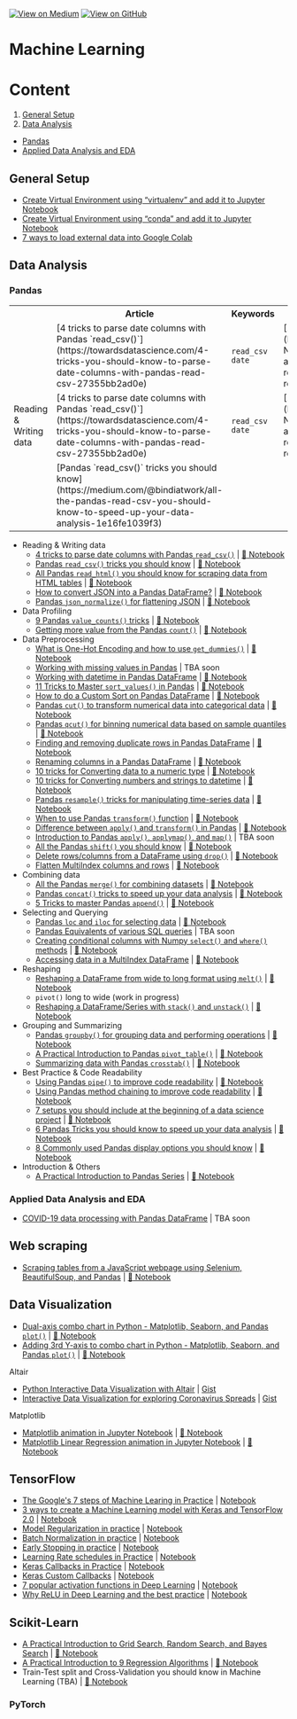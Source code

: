 [![View on Medium](https://img.shields.io/badge/Medium-View%20on%20Medium-red?logo=medium)](https://bindichen.medium.com/) [![View on GitHub](https://img.shields.io/badge/GitHub-View_on_GitHub-blue?logo=GitHub)](https://github.com/BindiChen/machine-learning)

# Machine Learning

# Content
1. [General Setup](#general-setup)
2. [Data Analysis](#data-analysis)
  * [Pandas](#pandas)
  * [Applied Data Analysis and EDA](#applied-data-analysis-and-eda)

## General Setup


* [Create Virtual Environment using “virtualenv” and add it to Jupyter Notebook](https://towardsdatascience.com/create-virtual-environment-using-virtualenv-and-add-it-to-jupyter-notebook-6e1bf4e03415)
* [Create Virtual Environment using “conda” and add it to Jupyter Notebook](https://medium.com/analytics-vidhya/create-virtual-environment-using-conda-and-add-it-to-jupyter-notebook-d319a81dfd1)
* [7 ways to load external data into Google Colab](https://bindichen.medium.com/7-ways-to-load-external-data-into-google-colab-7ba73e7d5fc7)


## Data Analysis

### Pandas
<table>
  <tr>
    <th></th>
    <th>Article</th>
    <th>Keywords</th>
    <th>Source Code</th>
  </tr>
  <tr>
    <td rowspan="3">
      Reading & Writing data
    </td>
    <td>[4 tricks to parse date columns with Pandas `read_csv()`](https://towardsdatascience.com/4-tricks-you-should-know-to-parse-date-columns-with-pandas-read-csv-27355bb2ad0e)</td>
    <td><code>read_csv</code> <code>date</code></td>
    <td>[![View on Github](https://img.shields.io/badge/Github-Notebook-orange)](data-analysis/012-parse-date-with-read_csv/parse-date-column-with-read_csv.ipynb)</td>
  </tr>
  <tr>
    <td>[4 tricks to parse date columns with Pandas `read_csv()`](https://towardsdatascience.com/4-tricks-you-should-know-to-parse-date-columns-with-pandas-read-csv-27355bb2ad0e)</td>
    <td><code>read_csv</code> <code>date</code></td>
    <td>[![View on Github](https://img.shields.io/badge/Github-Notebook-orange)](data-analysis/012-parse-date-with-read_csv/parse-date-column-with-read_csv.ipynb)</td>
  </tr>
  <tr>
    <td>[Pandas `read_csv()` tricks you should know](https://medium.com/@bindiatwork/all-the-pandas-read-csv-you-should-know-to-speed-up-your-data-analysis-1e16fe1039f3)</td>
    <td></td>
    <td></td>
  </tr>
</table>



* Reading & Writing data
    * [4 tricks to parse date columns with Pandas `read_csv()`](https://towardsdatascience.com/4-tricks-you-should-know-to-parse-date-columns-with-pandas-read-csv-27355bb2ad0e) | [:orange_book: Notebook](data-analysis/012-parse-date-with-read_csv/parse-date-column-with-read_csv.ipynb)
    * [Pandas `read_csv()` tricks you should know](https://medium.com/@bindiatwork/all-the-pandas-read-csv-you-should-know-to-speed-up-your-data-analysis-1e16fe1039f3) | [:orange_book: Notebook](data-analysis/006-pandas-read_csv/read_csv-tricks.ipynb)
    * [All Pandas `read_html()` you should know for scraping data from HTML tables](https://bindichen.medium.com/all-pandas-read-html-you-should-know-for-scraping-data-from-html-tables-a3cbb5ce8274) | [:orange_book: Notebook](data-analysis/024-pandas-read_html/pandas-read_html.ipynb)
    * [How to convert JSON into a Pandas DataFrame?](https://bindichen.medium.com/how-to-convert-json-into-a-pandas-dataframe-100b2ae1e0d8) | [:orange_book: Notebook](data-analysis/027-pandas-convert-json/pandas-convert-json.ipynb)
    * [Pandas `json_normalize()` for flattening JSON](https://bindichen.medium.com/all-pandas-json-normalize-you-should-know-for-flattening-json-13eae1dfb7dd) | [:orange_book: Notebook](data-analysis/028-pandas-json_normalize/pandas-json_normalize.ipynb)
* Data Profiling
    * [9 Pandas `value_counts()` tricks](https://towardsdatascience.com/9-pandas-value-counts-tricks-to-improve-your-data-analysis-7980a2b46536) | [:orange_book: Notebook](data-analysis/046-pandas-value_counts/pandas-value_counts.ipynb)
    * [Getting more value from the Pandas `count()`](https://bindichen.medium.com/getting-more-value-from-the-pandas-count-3e45a62c7077) | [:orange_book: Notebook](data-analysis/043-pandas-count/pandas-count.ipynb)
* Data Preprocessing
    * [What is One-Hot Encoding and how to use `get_dummies()`](https://towardsdatascience.com/what-is-one-hot-encoding-and-how-to-use-pandas-get-dummies-function-922eb9bd4970) | [:orange_book: Notebook](data-analysis/002-one-hot-encoding/one-hot-encoding.ipynb)
    * [Working with missing values in Pandas](https://towardsdatascience.com/working-with-missing-values-in-pandas-5da45d16e74) | TBA soon
    * [Working with datetime in Pandas DataFrame](https://towardsdatascience.com/working-with-datetime-in-pandas-dataframe-663f7af6c587) | [:orange_book: Notebook](data-analysis/008-pandas-datetime/pandas-datetime.ipynb)
    * [11 Tricks to Master `sort_values()` in Pandas](https://bindichen.medium.com/11-tricks-to-master-values-sorting-in-pandas-7f2cfbf19730) | [:orange_book: Notebook](data-analysis/040-pandas-sort_values/pandas-sort_values.ipynb)
    * [How to do a Custom Sort on Pandas DataFrame](https://bindichen.medium.com/how-to-do-a-custom-sort-on-pandas-dataframe-ac18e7ea5320) | [:orange_book: Notebook](data-analysis/017-pandas-custom-sort/pandas-custom-sort.ipynb)
    * [Pandas `cut()` to transform numerical data into categorical data](https://bindichen.medium.com/all-pandas-cut-you-should-know-for-transforming-numerical-data-into-categorical-data-1370cf7f4c4f) | [:orange_book: Notebook](data-analysis/026-pandas-cut/pandas-cut.ipynb)
    * [Pandas `qcut()` for binning numerical data based on sample quantiles](https://bindichen.medium.com/all-pandas-qcut-you-should-know-for-binning-numerical-data-based-on-sample-quantiles-c8b13a8ed844) | [:orange_book: Notebook](data-analysis/041-pandas-qcut/pandas-qcut.ipynb)
    * [Finding and removing duplicate rows in Pandas DataFrame](https://bindichen.medium.com/finding-and-removing-duplicate-rows-in-pandas-dataframe-c6117668631f) | [:orange_book: Notebook](data-analysis/034-pandas-find-and-remove-duplicates/pandas-duplicates.ipynb)
    * [Renaming columns in a Pandas DataFrame](https://bindichen.medium.com/renaming-columns-in-a-pandas-dataframe-1d909360ddc6) | [:orange_book: Notebook](data-analysis/033-pandas-rename-columns/pandas-rename-columns.ipynb)
    * [10 tricks for Converting data to a numeric type](https://bindichen.medium.com/converting-data-to-a-numeric-type-in-pandas-db9415caab0b) | [:orange_book: Notebook](data-analysis/036-pandas-change-data-to-numeric-type/change-data-to-a-numeric-type.ipynb)
    * [10 tricks for Converting numbers and strings to datetime](https://bindichen.medium.com/10-tricks-for-converting-numbers-and-strings-to-datetime-in-pandas-82a4645fc23d) | [:orange_book: Notebook](data-analysis/037-pandas-change-data-to-datetime/change-data-to-datetime.ipynb)
    * [Pandas `resample()` tricks for manipulating time-series data](https://bindichen.medium.com/pandas-resample-tricks-you-should-know-for-manipulating-time-series-data-7e9643a7e7f3) | [:orange_book: Notebook](data-analysis/020-pandas-resample/pandas-resample.ipynb)
    * [When to use Pandas `transform()` function](https://medium.com/@bindiatwork/when-to-use-pandas-transform-function-df8861aa0dcf) | [:orange_book: Notebook](data-analysis/013-pandas-transform/pandas-transform.ipynb)
    * [Difference between `apply()` and `transform()` in Pandas](https://medium.com/@bindiatwork/difference-between-apply-and-transform-in-pandas-242e5cf32705) | [:orange_book: Notebook](data-analysis/014-pandas-apply-vs-transform/pandas-apply-vs-transform.ipynb)
    * [Introduction to Pandas `apply()`, `applymap()`, and `map()`](https://towardsdatascience.com/introduction-to-pandas-apply-applymap-and-map-5d3e044e93ff) | TBA soon
    * [All the Pandas `shift()` you should know](https://bindichen.medium.com/all-the-pandas-shift-you-should-know-for-data-analysis-791c1692b5e) | [:orange_book: Notebook](data-analysis/021-pandas-shift/pandas-shift.ipynb)
    * [Delete rows/columns from a DataFrame using `drop()`](https://bindichen.medium.com/delete-rows-and-columns-from-a-dataframe-using-pandas-drop-d2533cf7b4bd) | [:orange_book: Notebook](data-analysis/063-pandas-drop/pandas-drop.ipynb)
    * [Flatten MultiIndex columns and rows](https://bindichen.medium.com/how-to-flatten-multiindex-columns-and-rows-in-pandas-f5406c50e569) | [:orange_book: Notebook](data-analysis/069-pandas-flatten-multiIndex/flatten-multiindex.ipynb)
* Combining data
    * [All the Pandas `merge()` for combining datasets](https://bindichen.medium.com/all-the-pandas-merge-you-should-know-for-combining-datasets-526b9ecaf184) | [:orange_book: Notebook](data-analysis/018-pandas-merge/pandas-merge.ipynb)
    * [Pandas `concat()` tricks to speed up your data analysis](https://towardsdatascience.com/pandas-concat-tricks-you-should-know-to-speed-up-your-data-analysis-cd3d4fdfe6dd) | [:orange_book: Notebook](data-analysis/016-pandas-concat/pandas-concat.ipynb)
    * [5 Tricks to master Pandas `append()`](https://bindichen.medium.com/5-tricks-to-master-pandas-append-ede4318cc700) | [:orange_book: Notebook](data-analysis/055-pandas-append/pandas-append.ipynb)
* Selecting and Querying
    * [Pandas `loc` and `iloc` for selecting data](https://bindichen.medium.com/how-to-use-loc-and-iloc-for-selecting-data-in-pandas-bd09cb4c3d79) | [:orange_book: Notebook](data-analysis/030-pandas-loc-and-iloc/pandas-loc-and-iloc.ipynb)
    * [Pandas Equivalents of various SQL queries](https://towardsdatascience.com/introduction-to-pandas-equivalents-of-various-sql-queries-448fb57dd9b9) | TBA soon
    * [Creating conditional columns with Numpy `select()` and `where()` methods](https://bindichen.medium.com/creating-conditional-columns-on-pandas-with-numpy-select-and-where-methods-8ee6e2dbd5d5) | [:orange_book: Notebook](data-analysis/015-pandas-numpy-select-where/pandas-and-numpy-select-where.ipynb)
    * [Accessing data in a MultiIndex DataFrame](https://bindichen.medium.com/accessing-data-in-a-multiindex-dataframe-in-pandas-569e8767201d) | [:orange_book: Notebook](data-analysis/031-pandas-multiIndex/multiindex-selection.ipynb)
* Reshaping
    * [Reshaping a DataFrame from wide to long format using `melt()`](https://bindichen.medium.com/reshaping-a-dataframe-using-pandas-melt-83a151ce1907) | [:orange_book: Notebook](data-analysis/048-pandas-melt/pandas-melt.ipynb)
    * `pivot()` long to wide (work in progress)
    * [Reshaping a DataFrame/Series with `stack()` and `unstack()`](https://bindichen.medium.com/reshaping-a-dataframe-with-pandas-stack-and-unstack-925dc9ce1289) | [:orange_book: Notebook](data-analysis/067-pandas-stack/pandas-stack-unstack.ipynb)
* Grouping and Summarizing
    * [Pandas `groupby()` for grouping data and performing operations](https://bindichen.medium.com/all-pandas-groupby-you-should-know-for-grouping-data-and-performing-operations-2a8ec1327b5) | [:orange_book: Notebook](data-analysis/032-pandas-groupby/pandas-groupby.ipynb)
    * [A Practical Introduction to Pandas `pivot_table()`](https://medium.com/@bindiatwork/a-practical-introduction-to-pandas-pivot-table-function-3e1002dcd4eb) | [:orange_book: Notebook](data-analysis/003-pandas-pivot-table/003-pandas-pivot-table.ipynb)
    * [Summarizing data with Pandas `crosstab()`](https://bindichen.medium.com/summarizing-data-with-pandas-crosstab-efc8b9abecf) | [:orange_book: Notebook](data-analysis/045-pandas-crosstab/pandas-crosstab.ipynb)
* Best Practice & Code Readability
    * [Using Pandas `pipe()` to improve code readability](https://towardsdatascience.com/using-pandas-pipe-function-to-improve-code-readability-96d66abfaf8) | [:orange_book: Notebook](data-analysis/001-pandad-pipe-function/pandas-pipe-to-improve-code-readability.ipynb)
    * [Using Pandas method chaining to improve code readability](https://medium.com/@bindiatwork/using-pandas-method-chaining-to-improve-code-readability-d8517c5626ac) | [:orange_book: Notebook](data-analysis/007-method-chaining/method-chaining.ipynb)
    * [7 setups you should include at the beginning of a data science project](https://medium.com/@bindiatwork/7-setups-you-should-include-at-the-beginning-of-a-data-science-project-8232ab10a1ec) | [:orange_book: Notebook](data-analysis/004-7-setups-for-a-data-science-project/7-setups.ipynb)
    * [6 Pandas Tricks you should know to speed up your data analysis](https://towardsdatascience.com/6-pandas-tricks-you-should-know-to-speed-up-your-data-analysis-d3dec7c29e5) | [:orange_book: Notebook](data-analysis/005-6-pandas-tricks/6-pandas-tricks.ipynb)
    * [8 Commonly used Pandas display options you should know](https://bindichen.medium.com/8-commonly-used-pandas-display-options-you-should-know-a832365efa95) | [:orange_book: Notebook](data-analysis/035-pandas-display-opts/pandas-display-options.ipynb)
* Introduction & Others
    * [A Practical Introduction to Pandas Series](https://bindichen.medium.com/a-practical-introduction-to-pandas-series-9915521cdc69) | [:orange_book: Notebook](data-analysis/029-pandas-series/intro-to-pands-series.ipynb)

### Applied Data Analysis and EDA

* [COVID-19 data processing with Pandas DataFrame](https://towardsdatascience.com/covid-19-data-processing-58aaa3663f6) | TBA soon

## Web scraping
* [Scraping tables from a JavaScript webpage using Selenium, BeautifulSoup, and Pandas](https://medium.com/analytics-vidhya/scraping-tables-from-a-javascript-webpage-using-selenium-beautifulsoup-and-pandas-cbd305ca75fe) | [:orange_book: Notebook](web-scraping/001-selenium-beautifulSoup-and-pandas/main.py)


## Data Visualization

* [Dual-axis combo chart in Python - Matplotlib, Seaborn, and Pandas `plot()`](https://bindichen.medium.com/creating-a-dual-axis-combo-chart-in-python-52624b187834) | [:orange_book: Notebook](data-visualization/0006-dual-axis-combo-chart/dual-axis-combo-chart.ipynb)
* [Adding 3rd Y-axis to combo chart in Python - Matplotlib, Seaborn, and Pandas `plot()`](https://bindichen.medium.com/adding-a-third-y-axis-to-python-combo-chart-39f60fb66708) | [:orange_book: Notebook](data-visualization/0010-multiple-y-axis/multiple-y-axis-combo-chart.ipynb)

Altair
* [Python Interactive Data Visualization with Altair](https://towardsdatascience.com/python-interactive-data-visualization-with-altair-b4c4664308f8) | [Gist](https://gist.github.com/BindiChen/0dea2e7fa189f8ff1397180f3b764cc7#file-altair-interactive-selection-chart-py)
* [Interactive Data Visualization for exploring Coronavirus Spreads](https://towardsdatascience.com/interactive-data-visualization-for-exploring-coronavirus-spreads-f33cabc64043) | [Gist](https://gist.github.com/BindiChen/de39182e050962c0b627d5146e3bce09#file-altair-data-visualization-py)

Matplotlib
* [Matplotlib animation in Jupyter Notebook](https://bindichen.medium.com/matplotlib-animations-in-jupyter-notebook-4422e4f0e389) | [:orange_book: Notebook](data-visualization/0001-matplotlib-animation/matplotlib-animation-notebook.ipynb)
* [Matplotlib Linear Regression animation in Jupyter Notebook](https://bindichen.medium.com/matplotlib-linear-regression-animation-in-jupyter-notebook-2435b711bea2) | [:orange_book: Notebook](data-visualization/0002-matplotlib-animation-with-regression/matplotlib-linear-regression-animation.ipynb)

## TensorFlow

* [The Google's 7 steps of Machine Learing in Practice](https://towardsdatascience.com/the-googles-7-steps-of-machine-learning-in-practice-a-tensorflow-example-for-structured-data-96ccbb707d77) | [Notebook](/tensorflow2/001-googles-7-steps-of-machine-learning-in-practice/001-googles-7-steps-of-machine-learning-in-practice.ipynb)
* [3 ways to create a Machine Learning model with Keras and TensorFlow 2.0](https://towardsdatascience.com/3-ways-to-create-a-machine-learning-model-with-keras-and-tensorflow-2-0-de09323af4d3) | [Notebook](tensorflow2/002-3-ways-to-build-machine-learning-model-with-keras/3-ways-to-build-a-machine-learning-model-with-keras.ipynb)
* [Model Regularization in practice](https://towardsdatascience.com/machine-learning-model-regularization-in-practice-an-example-with-keras-and-tensorflow-2-0-52a96746123e) | [Notebook](tensorflow2/003-model-regularization/model-regularization.ipynb)
* [Batch Normalization in practice](https://medium.com/@bindiatwork/batch-normalization-in-practice-an-example-with-keras-and-tensorflow-2-0-b1ec28bde96f) | [Notebook](tensorflow2/004-batch-norm/batch-normalization.ipynb)
* [Early Stopping in practice](https://medium.com/@bindiatwork/a-practical-introduction-to-early-stopping-in-machine-learning-550ac88bc8fd) | [Notebook](tensorflow2/005-early-stopping/early-stopping.ipynb)
* [Learning Rate schedules in Practice](https://medium.com/@bindiatwork/learning-rate-schedule-in-practice-an-example-with-keras-and-tensorflow-2-0-2f48b2888a0c) | [Notebook](tensorflow2/006-learning-rate-schedules/learning-rate-schedules.ipynb)
* [Keras Callbacks in Practice](https://medium.com/@bindiatwork/a-practical-introduction-to-keras-callbacks-in-tensorflow-2-705d0c584966) | [Notebook](tensorflow2/007-keras-callback/keras-callbacks.ipynb)
* [Keras Custom Callbacks](https://bindichen.medium.com/building-custom-callbacks-with-keras-and-tensorflow-2-85e1b79915a3) | [Notebook](tensorflow2/008-keras-custom-callback/keras-custom-callback.ipynb)
* [7 popular activation functions in Deep Learning](https://bindichen.medium.com/7-popular-activation-functions-you-should-know-in-deep-learning-and-how-to-use-them-with-keras-and-27b4d838dfe6) | [Notebook](tensorflow2/010-popular-activation-functions/popular-activation-functions.ipynb)
* [Why ReLU in Deep Learning and the best practice](https://towardsdatascience.com/why-rectified-linear-unit-relu-in-deep-learning-and-the-best-practice-to-use-it-with-tensorflow-e9880933b7ef) | [Notebook](tensorflow2/011-relu/relu-and-best-practice.ipynb)

## Scikit-Learn

* [A Practical Introduction to Grid Search, Random Search, and Bayes Search](https://bindichen.medium.com/a-practical-introduction-to-grid-search-random-search-and-bayes-search-d5580b1d941d) | [:orange_book: Notebook](traditional-machine-learning/005-grid-search-vs-random-search-vs-bayes-search/gridsearch-vs-randomsearch-vs-bayessearch.ipynb)
* [A Practical Introduction to 9 Regression Algorithms](https://bindichen.medium.com/a-practical-introduction-to-9-regression-algorithms-389057f86eb9) | [:orange_book: Notebook](traditional-machine-learning/001-regression-algorithms/regression-algorithms.ipynb)
* Train-Test split and Cross-Validation you should know in Machine Learning (TBA) | [:orange_book: Notebook](traditional-machine-learning/006-train-test-split-and-cross-validation/train-test-and-cross-validation.ipynb)

### PyTorch